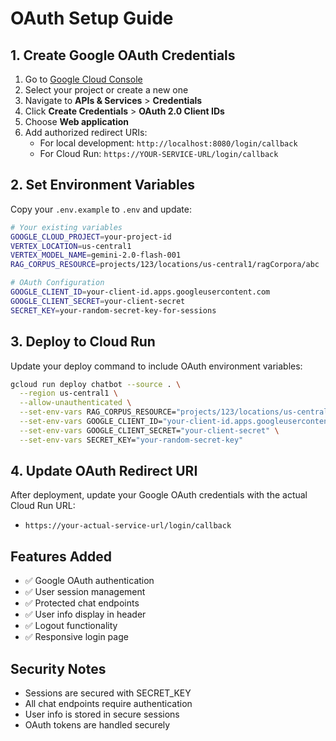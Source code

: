 # OAuth Setup Guide

## 1. Create Google OAuth Credentials

1. Go to [Google Cloud Console](https://console.cloud.google.com/)
2. Select your project or create a new one
3. Navigate to **APIs & Services** > **Credentials**
4. Click **Create Credentials** > **OAuth 2.0 Client IDs**
5. Choose **Web application**
6. Add authorized redirect URIs:
   - For local development: `http://localhost:8080/login/callback`
   - For Cloud Run: `https://YOUR-SERVICE-URL/login/callback`

## 2. Set Environment Variables

Copy your `.env.example` to `.env` and update:

```bash
# Your existing variables
GOOGLE_CLOUD_PROJECT=your-project-id
VERTEX_LOCATION=us-central1
VERTEX_MODEL_NAME=gemini-2.0-flash-001
RAG_CORPUS_RESOURCE=projects/123/locations/us-central1/ragCorpora/abc

# OAuth Configuration
GOOGLE_CLIENT_ID=your-client-id.apps.googleusercontent.com
GOOGLE_CLIENT_SECRET=your-client-secret
SECRET_KEY=your-random-secret-key-for-sessions
```

## 3. Deploy to Cloud Run

Update your deploy command to include OAuth environment variables:

```bash
gcloud run deploy chatbot --source . \
  --region us-central1 \
  --allow-unauthenticated \
  --set-env-vars RAG_CORPUS_RESOURCE="projects/123/locations/us-central1/ragCorpora/abc" \
  --set-env-vars GOOGLE_CLIENT_ID="your-client-id.apps.googleusercontent.com" \
  --set-env-vars GOOGLE_CLIENT_SECRET="your-client-secret" \
  --set-env-vars SECRET_KEY="your-random-secret-key"
```

## 4. Update OAuth Redirect URI

After deployment, update your Google OAuth credentials with the actual Cloud Run URL:
- `https://your-actual-service-url/login/callback`

## Features Added

- ✅ Google OAuth authentication
- ✅ User session management
- ✅ Protected chat endpoints
- ✅ User info display in header
- ✅ Logout functionality
- ✅ Responsive login page

## Security Notes

- Sessions are secured with SECRET_KEY
- All chat endpoints require authentication
- User info is stored in secure sessions
- OAuth tokens are handled securely
